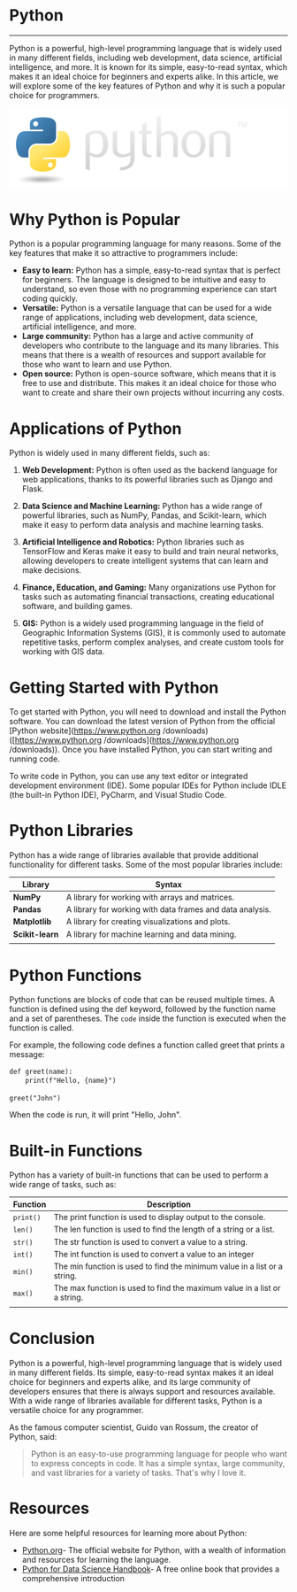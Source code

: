 # Python

---

Python is a powerful, high-level programming language that is widely used in many different fields, including web development, data science, artificial intelligence, and more. It is known for its simple, easy-to-read syntax, which makes it an ideal choice for beginners and experts alike. In this article, we will explore some of the key features of Python and why it is such a popular choice for programmers.

![](python-logo@2x.png)

# Why Python is Popular

Python is a popular programming language for many reasons. Some of the key features that make it so attractive to programmers include:

- **Easy to learn:** Python has a simple, easy-to-read syntax that is perfect for beginners. The language is designed to be intuitive and easy to understand, so even those with no programming experience can start coding quickly.
- **Versatile:** Python is a versatile language that can be used for a wide range of applications, including web development, data science, artificial intelligence, and more.
- **Large community:** Python has a large and active community of developers who contribute to the language and its many libraries. This means that there is a wealth of resources and support available for those who want to learn and use Python.
- **Open source:** Python is open-source software, which means that it is free to use and distribute. This makes it an ideal choice for those who want to create and share their own projects without incurring any costs.

# Applications of Python

Python is widely used in many different fields, such as:

1. **Web Development:** Python is often used as the backend language for web applications, thanks to its powerful libraries such as Django and Flask.

2. **Data Science and Machine Learning:** Python has a wide range of powerful libraries, such as NumPy, Pandas, and Scikit-learn, which make it easy to perform data analysis and machine learning tasks.

3. **Artificial Intelligence and Robotics:** Python libraries such as TensorFlow and Keras make it easy to build and train neural networks, allowing developers to create intelligent systems that can learn and make decisions.

4. **Finance, Education, and Gaming:** Many organizations use Python for tasks such as automating financial transactions, creating educational software, and building games.

5. **GIS:** Python is a widely used programming language in the field of Geographic Information Systems (GIS), it is commonly used to automate repetitive tasks, perform complex analyses, and create custom tools for working with GIS data.

# Getting Started with Python

To get started with Python, you will need to download and install the Python software. You can download the latest version of Python from the official [Python website](https://www.python.org /downloads) ([https://www.python.org /downloads](https://www.python.org /downloads)). Once you have installed Python, you can start writing and running code.

To write code in Python, you can use any text editor or integrated development environment (IDE). Some popular IDEs for Python include IDLE (the built-in Python IDE), PyCharm, and Visual Studio Code.

# Python Libraries

Python has a wide range of libraries available that provide additional functionality for different tasks. Some of the most popular libraries include:

| **Library**      | **Syntax**                                           |
| -----------  | -------------------------------------------------------  |
| **NumPy**        | A library for working with arrays and matrices.          |
| **Pandas**       | A library for working with data frames and data analysis.|
| **Matplotlib**   | A library for creating visualizations and plots.         |
| **Scikit-learn** | A library for machine learning and data mining.          |
| |  |

# Python Functions

Python functions are blocks of code that can be reused multiple times. A function is defined using the def keyword, followed by the function name and a set of parentheses. The `code` inside the function is executed when the function is called.

For example, the following code defines a function called greet that prints a message:

```
def greet(name):
    print(f"Hello, {name}")

greet("John")

```

When the code is run, it will print "Hello, John".

# Built-in Functions

Python has a variety of built-in functions that can be used to perform a wide range of tasks, such as:

| **Function** | **Description**                                                           |
| -----------  | ------------------------------------------------------------------------  |
| `print()`    |The print function is used to display output to the console.               |
| `len()`      |  The len function is used to find the length of a string or a list.       |
| `str()`      | The str function is used to convert a value to a string.                  |
| `int()`      | The int function is used to convert a value to an integer                 |
| `min()`      |The min function is used to find the minimum value in a list or a string.  |
| `max()`      | The max function is used to find the maximum value in a list or a string. |
| |  |

# Conclusion

Python is a powerful, high-level programming language that is widely used in many different fields. Its simple, easy-to-read syntax makes it an ideal choice for beginners and experts alike, and its large community of developers ensures that there is always support and resources available. With a wide range of libraries available for different tasks, Python is a versatile choice for any programmer.

As the famous computer scientist, Guido van Rossum, the creator of Python, said:

>Python is an easy-to-use programming language for people who want to express concepts in code. It has a simple syntax, large community, and vast libraries for a variety of tasks. That's why I love it.

# Resources

Here are some helpful resources for learning more about Python:

- [Python.org](https://www.python.org)- The official website for Python, with a wealth of information and resources for learning the language.
- [Python for Data Science Handbook](https://jakevdp.github.io/PythonDataScienceHandbook)- A free online book that provides a comprehensive introduction


